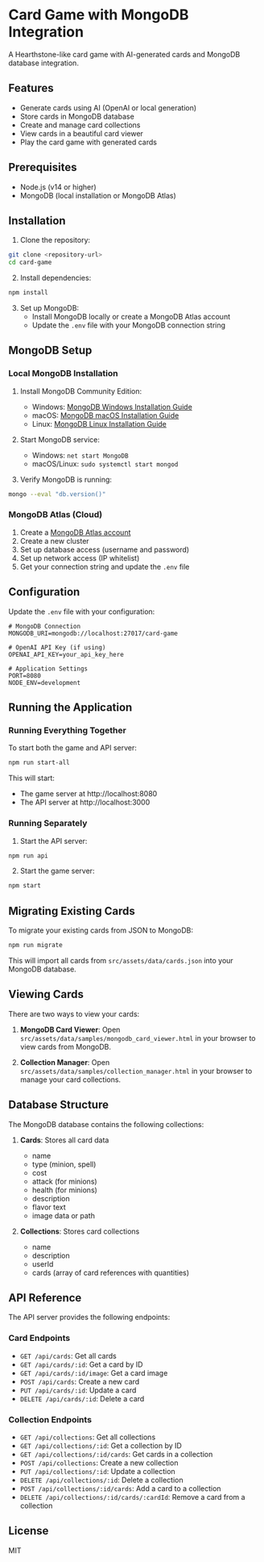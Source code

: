 # Card Game with MongoDB Integration

A Hearthstone-like card game with AI-generated cards and MongoDB database integration.

## Features

- Generate cards using AI (OpenAI or local generation)
- Store cards in MongoDB database
- Create and manage card collections
- View cards in a beautiful card viewer
- Play the card game with generated cards

## Prerequisites

- Node.js (v14 or higher)
- MongoDB (local installation or MongoDB Atlas)

## Installation

1. Clone the repository:
```bash
git clone <repository-url>
cd card-game
```

2. Install dependencies:
```bash
npm install
```

3. Set up MongoDB:
   - Install MongoDB locally or create a MongoDB Atlas account
   - Update the `.env` file with your MongoDB connection string

## MongoDB Setup

### Local MongoDB Installation

1. Install MongoDB Community Edition:
   - Windows: [MongoDB Windows Installation Guide](https://docs.mongodb.com/manual/tutorial/install-mongodb-on-windows/)
   - macOS: [MongoDB macOS Installation Guide](https://docs.mongodb.com/manual/tutorial/install-mongodb-on-os-x/)
   - Linux: [MongoDB Linux Installation Guide](https://docs.mongodb.com/manual/administration/install-on-linux/)

2. Start MongoDB service:
   - Windows: `net start MongoDB`
   - macOS/Linux: `sudo systemctl start mongod`

3. Verify MongoDB is running:
```bash
mongo --eval "db.version()"
```

### MongoDB Atlas (Cloud)

1. Create a [MongoDB Atlas account](https://www.mongodb.com/cloud/atlas/register)
2. Create a new cluster
3. Set up database access (username and password)
4. Set up network access (IP whitelist)
5. Get your connection string and update the `.env` file

## Configuration

Update the `.env` file with your configuration:

```
# MongoDB Connection
MONGODB_URI=mongodb://localhost:27017/card-game

# OpenAI API Key (if using)
OPENAI_API_KEY=your_api_key_here

# Application Settings
PORT=8080
NODE_ENV=development
```

## Running the Application

### Running Everything Together

To start both the game and API server:

```bash
npm run start-all
```

This will start:
- The game server at http://localhost:8080
- The API server at http://localhost:3000

### Running Separately

1. Start the API server:
```bash
npm run api
```

2. Start the game server:
```bash
npm start
```

## Migrating Existing Cards

To migrate your existing cards from JSON to MongoDB:

```bash
npm run migrate
```

This will import all cards from `src/assets/data/cards.json` into your MongoDB database.

## Viewing Cards

There are two ways to view your cards:

1. **MongoDB Card Viewer**: Open `src/assets/data/samples/mongodb_card_viewer.html` in your browser to view cards from MongoDB.

2. **Collection Manager**: Open `src/assets/data/samples/collection_manager.html` in your browser to manage your card collections.

## Database Structure

The MongoDB database contains the following collections:

1. **Cards**: Stores all card data
   - name
   - type (minion, spell)
   - cost
   - attack (for minions)
   - health (for minions)
   - description
   - flavor text
   - image data or path

2. **Collections**: Stores card collections
   - name
   - description
   - userId
   - cards (array of card references with quantities)

## API Reference

The API server provides the following endpoints:

### Card Endpoints

- `GET /api/cards`: Get all cards
- `GET /api/cards/:id`: Get a card by ID
- `GET /api/cards/:id/image`: Get a card image
- `POST /api/cards`: Create a new card
- `PUT /api/cards/:id`: Update a card
- `DELETE /api/cards/:id`: Delete a card

### Collection Endpoints

- `GET /api/collections`: Get all collections
- `GET /api/collections/:id`: Get a collection by ID
- `GET /api/collections/:id/cards`: Get cards in a collection
- `POST /api/collections`: Create a new collection
- `PUT /api/collections/:id`: Update a collection
- `DELETE /api/collections/:id`: Delete a collection
- `POST /api/collections/:id/cards`: Add a card to a collection
- `DELETE /api/collections/:id/cards/:cardId`: Remove a card from a collection

## License

MIT 